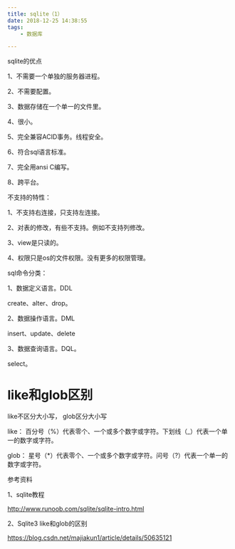 ```yaml
---
title: sqlite（1）
date: 2018-12-25 14:38:55
tags:
	- 数据库

---
```




sqlite的优点

1、不需要一个单独的服务器进程。

2、不需要配置。

3、数据存储在一个单一的文件里。

4、很小。

5、完全兼容ACID事务。线程安全。

6、符合sql语言标准。

7、完全用ansi C编写。

8、跨平台。



不支持的特性：

1、不支持右连接，只支持左连接。

2、对表的修改，有些不支持。例如不支持列修改。

3、view是只读的。

4、权限只是os的文件权限。没有更多的权限管理。



sql命令分类：

1、数据定义语言。DDL

create、alter、drop。

2、数据操作语言。DML

insert、update、delete

3、数据查询语言。DQL。

select。



# like和glob区别

like不区分大小写， glob区分大小写



like：  百分号（%）代表零个、一个或多个数字或字符。下划线（_）代表一个单一的数字或字符。

glob： 星号（*）代表零个、一个或多个数字或字符。问号（?）代表一个单一的数字或字符。




参考资料

1、sqlite教程

http://www.runoob.com/sqlite/sqlite-intro.html

2、Sqlite3 like和glob的区别

https://blog.csdn.net/majiakun1/article/details/50635121